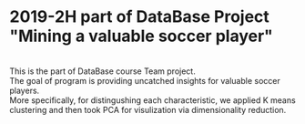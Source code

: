 # 2019-2H part of DataBase Project "Mining a valuable soccer player" 
<br>
This is the part of DataBase course Team project. <br>
The goal of program is providing uncatched insights for valuable soccer players. <br>
More specifically, for distingushing each characteristic, we applied K means clustering and then took PCA for visulization via dimensionality reduction. 

